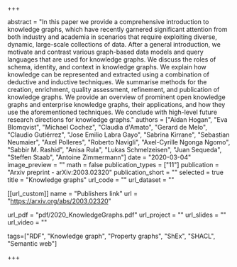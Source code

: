 +++

abstract = "In this paper we provide a comprehensive introduction to knowledge graphs, which have recently garnered significant attention from both industry and academia in scenarios that require exploiting diverse, dynamic, large-scale collections of data. After a general introduction, we motivate and contrast various graph-based data models and query languages that are used for knowledge graphs. We discuss the roles of schema, identity, and context in knowledge graphs. We explain how knowledge can be represented and extracted using a combination of deductive and inductive techniques. We summarise methods for the creation, enrichment, quality assessment, refinement, and publication of knowledge graphs. We provide an overview of prominent open knowledge graphs and enterprise knowledge graphs, their applications, and how they use the aforementioned techniques. We conclude with high-level future research directions for knowledge graphs."
authors = ["Aidan Hogan", "Eva Blomqvist", "Michael Cochez", "Claudia d'Amato", "Gerard de Melo", "Claudio Gutiérrez", "Jose Emilio Labra Gayo", "Sabrina Kirrane", "Sebastian Neumaier", "Axel Polleres", "Roberto Navigli", "Axel-Cyrille Ngonga Ngomo", "Sabbir M. Rashid", "Anisa Rula", "Lukas Schmelzeisen", "Juan Sequeda", "Steffen Staab", "Antoine Zimmermann"]
date = "2020-03-04"
image_preview = ""
math = false
publication_types = ["11"]
publication = "Arxiv preprint - arXiv:2003.02320"
publication_short = ""
selected = true
title = "Knowledge graphs"
url_code = ""
url_dataset = ""

[[url_custom]]
name = "Publishers link"
url = "https://arxiv.org/abs/2003.02320"

url_pdf = "pdf/2020_KnowledgeGraphs.pdf"
url_project = ""
url_slides = ""
url_video = ""



tags=["RDF", "Knowledge graph", "Property graphs", "ShEx", "SHACL", "Semantic web"]

+++